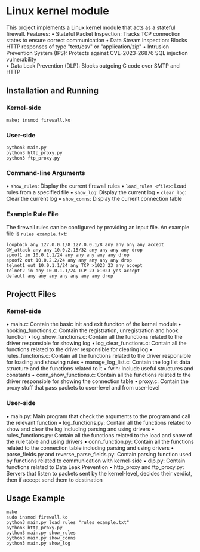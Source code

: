 # Linux kernel module
This project implements a Linux kernel module that acts as a stateful firewall.
Features:
•	Stateful Packet Inspection: Tracks TCP connection states to ensure correct communication
•	Data Stream Inspection: Blocks HTTP responses of type "text/csv" or "application/zip" 
•	Intrusion Prevention System (IPS): Protects against CVE-2023-26876 SQL injection vulnerability  
•	Data Leak Prevention (DLP): Blocks outgoing C code over SMTP and HTTP 
## Installation and Running
### Kernel-side
```Shell
make; insmod firewall.ko
```
### User-side
```Shell
python3 main.py  
python3 http_proxy.py  
python3 ftp_proxy.py
```
### Command-line Arguments
•	`show_rules`: Display the current firewall rules
•	`load_rules <file>`: Load rules from a specified file
•	`show_log`: Display the current log
•	`clear_log`: Clear the current log
•	`show_conns`: Display the current connection table
### Example Rule File
The firewall rules can be configured by providing an input file. An example file is `rules example.txt`:
```plaintext
loopback any 127.0.0.1/8 127.0.0.1/8 any any any any accept
GW_attack any any 10.0.2.15/32 any any any any drop
spoof1 in 10.0.1.1/24 any any any any any drop
spoof2 out 10.0.2.2/24 any any any any any drop
telnet1 out 10.0.1.1/24 any TCP >1023 23 any accept
telnet2 in any 10.0.1.1/24 TCP 23 >1023 yes accept
default any any any any any any any drop
```
## Projectt Files
### Kernel-side
•	main.c: Contain the basic init and exit funciton of the kernel module
•	hooking_functions.c: Contain the registration, unregistration and hook function
•	log_show_functions.c: Contain all the functions related to the driver responsible for showing log
•	log_clear_functions.c: Contain all the functions related to the driver responsible for clearing log
•	rules_functions.c: Contain all the functions related to the driver responsible for loading and showing rules
•	manage_log_list.c: Contain the log list data structure and the functions related to it
•	fw.h: Include useful structures and constants
•	conn_show_functions.c: Contain all the functions related to the driver responsible for showing the connection table
•	proxy.c: Contain the proxy stuff that pass packets to user-level and from user-level
### User-side
•	main.py: Main program that check the arguments to the program and call the relevant function
•	log_functions.py: Contain all the functions related to show and clear the log including parsing and using drivers
•	rules_functions.py: Contain all the functions related to the load and show of the rule table and using drivers
•	conn_function.py: Contain all the functions related to the connection table including parsing and using drivers
•	parse_fields.py and reverse_parse_fields.py: Contain parsing function used by functions related to communication with kernel-side
•	dlp.py: Contain functions related to Data Leak Prevention
•	http_proxy and ftp_proxy.py: Servers that listen to packets sent by the kernel-level, decides their verdict, then if accept send them to destination
## Usage Example
```Shell
make  
sudo insmod firewall.ko  
python3 main.py load_rules "rules example.txt"
python3 http_proxy.py
python3 main.py show_rules
python3 main.py show_conns
python3 main.py show_log
```
